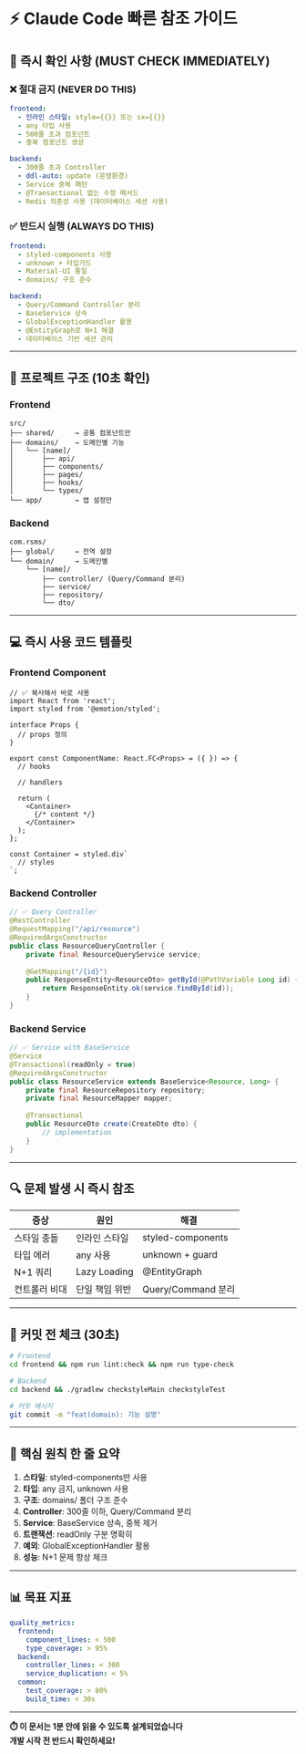 # ⚡ Claude Code 빠른 참조 가이드

## 🚨 즉시 확인 사항 (MUST CHECK IMMEDIATELY)

### ❌ 절대 금지 (NEVER DO THIS)
```yaml
frontend:
  - 인라인 스타일: style={{}} 또는 sx={{}}
  - any 타입 사용
  - 500줄 초과 컴포넌트
  - 중복 컴포넌트 생성

backend:
  - 300줄 초과 Controller
  - ddl-auto: update (운영환경)
  - Service 중복 패턴
  - @Transactional 없는 수정 메서드
  - Redis 의존성 사용 (데이터베이스 세션 사용)
```

### ✅ 반드시 실행 (ALWAYS DO THIS)
```yaml
frontend:
  - styled-components 사용
  - unknown + 타입가드
  - Material-UI 통일
  - domains/ 구조 준수

backend:
  - Query/Command Controller 분리
  - BaseService 상속
  - GlobalExceptionHandler 활용
  - @EntityGraph로 N+1 해결
  - 데이터베이스 기반 세션 관리
```

---

## 📁 프로젝트 구조 (10초 확인)

### Frontend
```
src/
├── shared/     → 공통 컴포넌트만
├── domains/    → 도메인별 기능
│   └── [name]/
│       ├── api/
│       ├── components/
│       ├── pages/
│       ├── hooks/
│       └── types/
└── app/        → 앱 설정만
```

### Backend
```
com.rsms/
├── global/     → 전역 설정
└── domain/     → 도메인별
    └── [name]/
        ├── controller/ (Query/Command 분리)
        ├── service/
        ├── repository/
        └── dto/
```

---

## 💻 즉시 사용 코드 템플릿

### Frontend Component
```tsx
// ✅ 복사해서 바로 사용
import React from 'react';
import styled from '@emotion/styled';

interface Props {
  // props 정의
}

export const ComponentName: React.FC<Props> = ({ }) => {
  // hooks
  
  // handlers
  
  return (
    <Container>
      {/* content */}
    </Container>
  );
};

const Container = styled.div`
  // styles
`;
```

### Backend Controller
```java
// ✅ Query Controller
@RestController
@RequestMapping("/api/resource")
@RequiredArgsConstructor
public class ResourceQueryController {
    private final ResourceQueryService service;
    
    @GetMapping("/{id}")
    public ResponseEntity<ResourceDto> getById(@PathVariable Long id) {
        return ResponseEntity.ok(service.findById(id));
    }
}
```

### Backend Service
```java
// ✅ Service with BaseService
@Service
@Transactional(readOnly = true)
@RequiredArgsConstructor
public class ResourceService extends BaseService<Resource, Long> {
    private final ResourceRepository repository;
    private final ResourceMapper mapper;
    
    @Transactional
    public ResourceDto create(CreateDto dto) {
        // implementation
    }
}
```

---

## 🔍 문제 발생 시 즉시 참조

| 증상 | 원인 | 해결 | 
|-----|------|-----|
| 스타일 충돌 | 인라인 스타일 | styled-components |
| 타입 에러 | any 사용 | unknown + guard |
| N+1 쿼리 | Lazy Loading | @EntityGraph |
| 컨트롤러 비대 | 단일 책임 위반 | Query/Command 분리 |

---

## 📝 커밋 전 체크 (30초)

```bash
# Frontend
cd frontend && npm run lint:check && npm run type-check

# Backend  
cd backend && ./gradlew checkstyleMain checkstyleTest

# 커밋 메시지
git commit -m "feat(domain): 기능 설명"
```

---

## 🎯 핵심 원칙 한 줄 요약

1. **스타일**: styled-components만 사용
2. **타입**: any 금지, unknown 사용
3. **구조**: domains/ 폴더 구조 준수
4. **Controller**: 300줄 이하, Query/Command 분리
5. **Service**: BaseService 상속, 중복 제거
6. **트랜잭션**: readOnly 구분 명확히
7. **예외**: GlobalExceptionHandler 활용
8. **성능**: N+1 문제 항상 체크

---

## 📊 목표 지표

```yaml
quality_metrics:
  frontend:
    component_lines: < 500
    type_coverage: > 95%
  backend:
    controller_lines: < 300
    service_duplication: < 5%
  common:
    test_coverage: > 80%
    build_time: < 30s
```

---

**⏱️ 이 문서는 1분 안에 읽을 수 있도록 설계되었습니다**  
**개발 시작 전 반드시 확인하세요!**